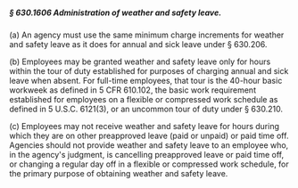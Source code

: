 ##### § 630.1606 Administration of weather and safety leave. #####

(a) An agency must use the same minimum charge increments for weather and safety leave as it does for annual and sick leave under § 630.206.

(b) Employees may be granted weather and safety leave only for hours within the tour of duty established for purposes of charging annual and sick leave when absent. For full-time employees, that tour is the 40-hour basic workweek as defined in 5 CFR 610.102, the basic work requirement established for employees on a flexible or compressed work schedule as defined in 5 U.S.C. 6121(3), or an uncommon tour of duty under § 630.210.

(c) Employees may not receive weather and safety leave for hours during which they are on other preapproved leave (paid or unpaid) or paid time off. Agencies should not provide weather and safety leave to an employee who, in the agency's judgment, is cancelling preapproved leave or paid time off, or changing a regular day off in a flexible or compressed work schedule, for the primary purpose of obtaining weather and safety leave.